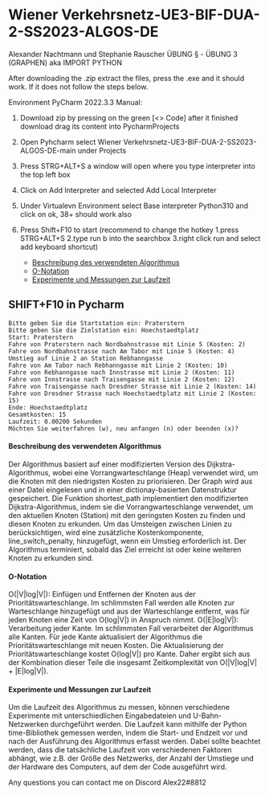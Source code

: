 


# Wiener Verkehrsnetz-UE3-BIF-DUA-2-SS2023-ALGOS-DE

Alexander Nachtmann und Stephanie Rauscher ÜBUNG § - ÜBUNG 3 (GRAPHEN) aka IMPORT PYTHON 

After downloading the .zip extract the files, press the .exe and it should work. If it does not follow the steps below.

Environment PyCharm 2022.3.3 Manual:

1. Download zip by pressing on the green [<> Code] after it finished download drag its content into PycharmProjects
2. Open Pyhcharm select Wiener Verkehrsnetz-UE3-BIF-DUA-2-SS2023-ALGOS-DE-main under Projects
3. Press STRG+ALT+S a window will open where you type interpreter into the top left box
4. Click on Add Interpreter and selected Add Local Interpreter
5. Under Virtualevn Environment select Base interpreter Python310 and click on ok, 38+ should work also
8. Press Shift+F10 to start (recommend to change the hotkey 1.press STRG+ALT+S 2.type run b into the searchbox 3.right click run and select add keyboard shortcut)

    - [Beschreibung des verwendeten Algorithmus](#Beschreibung-des-verwendeten-Algorithmus)
    - [O-Notation](#O-Notation)
    - [Experimente und Messungen zur Laufzeit](#Experimente-und-Messungen-zur-Laufzeit)
  
## SHIFT+F10 in Pycharm  
```
Bitte geben Sie die Startstation ein: Praterstern
Bitte geben Sie die Zielstation ein: Hoechstaedtplatz
Start: Praterstern
Fahre von Praterstern nach Nordbahnstrasse mit Linie 5 (Kosten: 2)
Fahre von Nordbahnstrasse nach Am Tabor mit Linie 5 (Kosten: 4)
Umstieg auf Linie 2 an Station Rebhanngasse
Fahre von Am Tabor nach Rebhanngasse mit Linie 2 (Kosten: 10)
Fahre von Rebhanngasse nach Innstrasse mit Linie 2 (Kosten: 11)
Fahre von Innstrasse nach Traisengasse mit Linie 2 (Kosten: 12)
Fahre von Traisengasse nach Dresdner Strasse mit Linie 2 (Kosten: 14)
Fahre von Dresdner Strasse nach Hoechstaedtplatz mit Linie 2 (Kosten: 15)
Ende: Hoechstaedtplatz
Gesamtkosten: 15
Laufzeit: 0.00200 Sekunden
Möchten Sie weiterfahren (w), neu anfangen (n) oder beenden (x)? 

```  

#### Beschreibung des verwendeten Algorithmus
Der Algorithmus basiert auf einer modifizierten Version des Dijkstra-Algorithmus, wobei eine Vorrangwarteschlange (Heap) verwendet wird, um die Knoten mit den niedrigsten Kosten zu priorisieren. Der Graph wird aus einer Datei eingelesen und in einer dictionay-basierten Datenstruktur gespeichert. Die Funktion shortest_path implementiert den modifizierten Dijkstra-Algorithmus, indem sie die Vorrangwarteschlange verwendet, um den aktuellen Knoten (Station) mit den geringsten Kosten zu finden und diesen Knoten zu erkunden. Um das Umsteigen zwischen Linien zu berücksichtigen, wird eine zusätzliche Kostenkomponente, line_switch_penalty, hinzugefügt, wenn ein Umstieg erforderlich ist. Der Algorithmus terminiert, sobald das Ziel erreicht ist oder keine weiteren Knoten zu erkunden sind.
#### O-Notation
 O(|V|log|V|): 
Einfügen und Entfernen der Knoten aus der Prioritätswarteschlange. Im schlimmsten Fall werden alle Knoten zur Warteschlange hinzugefügt und aus der Warteschlange entfernt, was für jeden Knoten eine Zeit von O(log|V|) in Anspruch nimmt.
O(|E|log|V|):
 Verarbeitung jeder Kante. Im schlimmsten Fall verarbeitet der Algorithmus alle Kanten. Für jede Kante aktualisiert der Algorithmus die Prioritätswarteschlange mit neuen Kosten. Die Aktualisierung der Prioritätswarteschlange kostet O(log|V|) pro Kante.
Daher ergibt sich aus der Kombination dieser Teile die insgesamt Zeitkomplexität von O(|V|log|V| + |E|log|V|).
#### Experimente und Messungen zur Laufzeit
Um die Laufzeit des Algorithmus zu messen, können verschiedene Experimente mit unterschiedlichen Eingabedateien und U-Bahn-Netzwerken durchgeführt werden. Die Laufzeit kann mithilfe der Python time-Bibliothek gemessen werden, indem die Start- und Endzeit vor und nach der Ausführung des Algorithmus erfasst werden. Dabei sollte beachtet werden, dass die tatsächliche Laufzeit von verschiedenen Faktoren abhängt, wie z.B. der Größe des Netzwerks, der Anzahl der Umstiege und der Hardware des Computers, auf dem der Code ausgeführt wird.

Any questions you can contact me on Discord Alex22#8812


